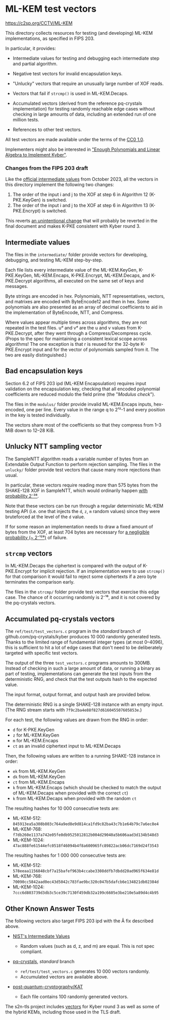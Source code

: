 # ML-KEM test vectors

https://c2sp.org/CCTV/ML-KEM

This directory collects resources for testing (and developing) ML-KEM
implementations, as specified in FIPS 203.

In particular, it provides:

  * Intermediate values for testing and debugging each intermediate step and
    partial algorithm.

  * Negative test vectors for invalid encapsulation keys.

  * "Unlucky" vectors that require an unusually large number of XOF reads.

  * Vectors that fail if `strcmp()` is used in ML-KEM.Decaps.

  * Accumulated vectors (derived from the reference pq-crystals implementation)
    for testing randomly reachable edge cases without checking in large amounts
    of data, including an extended run of one million tests.

  * References to other test vectors.

All test vectors are made available under the terms of the
[CC0 1.0](http://creativecommons.org/publicdomain/zero/1.0).

Implementers might also be interested in ["Enough Polynomials and Linear Algebra
to Implement Kyber"](https://words.filippo.io/kyber-math/).

### Changes from the FIPS 203 draft

Like the [official intermediate values][NIST vectors] from October 2023, all the
vectors in this directory implement the following two changes:

1. The order of the input i and j to the XOF at step 6 in Algorithm 12
   (K-PKE.KeyGen) is switched.
2. The order of the input i and j to the XOF at step 6 in Algorithm 13
   (K-PKE.Encrypt) is switched.

This reverts [an unintentional change][pqc-forum discussion] that will probably
be reverted in the final document and makes K-PKE consistent with Kyber round 3.

[NIST vectors]: https://csrc.nist.gov/Projects/post-quantum-cryptography/post-quantum-cryptography-standardization/example-files
[pqc-forum discussion]: https://groups.google.com/a/list.nist.gov/g/pqc-forum/c/s-C-zIAeKfE/m/eZJmXYsSAQAJ

## Intermediate values

The files in the `intermediate/` folder provide vectors for developing,
debugging, and testing ML-KEM step-by-step.

Each file lists every intermediate value of the ML-KEM.KeyGen, K-PKE.KeyGen,
ML-KEM.Encaps, K-PKE.Encrypt, ML-KEM.Decaps, and K-PKE.Decrypt algorithms, all
executed on the same set of keys and messages.

Byte strings are encoded in hex. Polynomials, NTT representatives, vectors, and
matrixes are encoded with ByteEncode12 and then in hex. Some polynomials are
also presented as an array of decimal coefficients to aid in the implementation
of ByteEncode, NTT, and Compress.

Where values appear multiple times across algorithms, they are not repeated in
the test files. uᵈ and vᵈ are the u and v values from K-PKE.Decrypt, after they
went through a Compress/Decompress cycle. (Props to the spec for maintaining a
consistent lexical scope across algorithms! The one exception is that r is
reused for the 32-byte K-PKE.Encrypt input and for the vector of polynomials
sampled from it. The two are easily distinguished.)

## Bad encapsulation keys

Section 6.2 of FIPS 203 ipd (ML-KEM Encapsulation) requires input validation on
the encapsulation key, checking that all encoded polynomial coefficients are
reduced modulo the field prime (the "*Modulus check*").

The files in the `modulus/` folder provide invalid ML-KEM.Encaps inputs,
hex-encoded, one per line. Every value in the range q to 2¹²-1 and every
position in the key is tested individually.

The vectors share most of the coefficients so that they compress from 1–3 MiB
down to 12–28 KiB.

## Unlucky NTT sampling vector

The SampleNTT algorithm reads a variable number of bytes from an Extendable
Output Function to perform rejection sampling. The files in the `unlucky/`
folder provide test vectors that cause many more rejections than usual.

In particular, these vectors require reading more than 575 bytes from the
SHAKE-128 XOF in SampleNTT, which would ordinarily happen [with probability
2⁻³⁸](https://www.wolframalpha.com/input?i=binomcdf%28384%2C+3329%2F4096%2C+255%29).

Note that these vectors can be run through a regular deterministic ML-KEM
testing API (i.e. one that injects the `d`, `z`, `m` random values) since they
were bruteforced at the level of the `d` value.

If for some reason an implementation needs to draw a fixed amount of bytes from
the XOF, at least 704 bytes are necessary for [a negligible probability (~
2⁻¹²⁸)](https://www.wolframalpha.com/input?i=binomcdf%28469%2C+3329%2F4096%2C+255%29)
of failure.

## `strcmp` vectors

In ML-KEM.Decaps the ciphertext is compared with the output of K-PKE.Encrypt for
implicit rejection. If an implementation were to use `strcmp()` for that
comparison it would fail to reject some ciphertexts if a zero byte terminates
the comparison early.

The files in the `strcmp/` folder provide test vectors that exercise this edge
case. The chance of it occurring randomly is 2⁻¹⁶, and it is not covered by the
pq-crystals vectors.

## Accumulated pq-crystals vectors

The `ref/test/test_vectors.c` program in the *standard* branch of
github.com/pq-crystals/kyber produces 10 000 randomly generated tests.
Thanks to the limited range of fundamental integer types (at most 0–4096), this
is sufficient to hit a lot of edge cases that don't need to be deliberately
targeted with specific test vectors.

The output of the three `test_vectors.c` programs amounts to 300MB. Instead of
checking in such a large amount of data, or running a binary as part of testing,
implementations can generate the test inputs from the deterministic RNG, and
check that the test outputs hash to the expected value.

The input format, output format, and output hash are provided below.

The deterministic RNG is a single SHAKE-128 instance with an empty input.
(The RNG stream starts with `7f9c2ba4e88f827d616045507605853e`.)

For each test, the following values are drawn from the RNG in order:

  * `d` for K-PKE.KeyGen
  * `z` for ML-KEM.KeyGen
  * `m` for ML-KEM.Encaps
  * `ct` as an invalid ciphertext input to ML-KEM.Decaps

Then, the following values are written to a running SHAKE-128 instance in order:

  * `ek` from ML-KEM.KeyGen
  * `dk` from ML-KEM.KeyGen
  * `ct` from ML-KEM.Encaps
  * `k` from ML-KEM.Encaps (which should be checked to match the output of
    ML-KEM.Decaps when provided with the correct `ct`)
  * `k` from ML-KEM.Decaps when provided with the random `ct`

The resulting hashes for 10 000 consecutive tests are:

  * ML-KEM-512: `845913ea5a308b803c764a9ed8e9d814ca1fd9c82ba43c7b1e64b79c7a6ec8e4`
  * ML-KEM-768: `f7db260e1137a742e05fe0db9525012812b004d29040a5b606aad3d134b548d3`
  * ML-KEM-1024: `47ac888fe61544efc0518f46094b4f8a600965fc89822acb06dc7169d24f3543`

The resulting hashes for 1 000 000 consecutive tests are:

  * ML-KEM-512: `578eeaa1156848cbf7a15bafef963b4ccabe3308ddfb7dbdd20ad965f634e81d`
  * ML-KEM-768: `70090cc5842aad0ec43d5042c783fae9bc320c047b5dafcb6e134821db02384d`
  * ML-KEM-1024: `7ccc6d803739d3db3c5ce39c7130f459db32a199c6605e3be210e5a89d4c4b95`

## Other Known Answer Tests

The following vectors also target FIPS 203 ipd with the Â fix described above.

* [NIST's Intermediate Values](https://csrc.nist.gov/Projects/post-quantum-cryptography/post-quantum-cryptography-standardization/example-files)
    * Random values (such as d, z, and m) are equal. This is not spec compliant.

* [pq-crystals](https://github.com/pq-crystals/kyber), *standard* branch
    * `ref/test/test_vectors.c` generates 10 000 vectors randomly.
    * Accumulated vectors are available above.

* [post-quantum-cryptography/KAT](https://github.com/post-quantum-cryptography/KAT/tree/main/MLKEM)
    * Each file contains 100 randomly generated vectors.

The s2n-tls project includes
[vectors](https://github.com/aws/s2n-tls/tree/a6517c5fe97b1aa1898f2233498613dd53735bd8/tests/unit/kats)
for Kyber round 3 as well as some of the hybrid KEMs, including those used in
the TLS draft.
